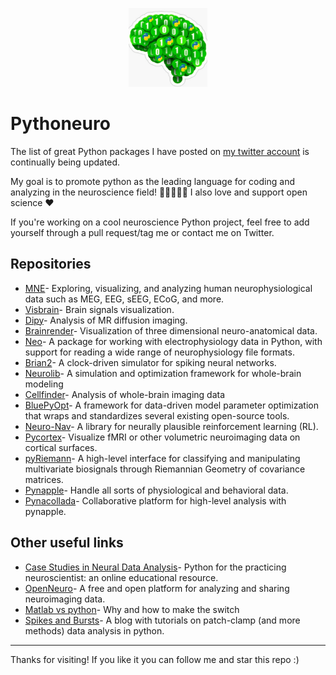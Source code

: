 <p align="center">
	<img src="./profile_pic.jpeg" width="25%" border-radius="50%">
</p> 

# Pythoneuro
The list of great Python packages I have posted on [my twitter account](https://twitter.com/pythoneuro) is continually being updated.

My goal is to promote python as the leading language for coding and analyzing in the neuroscience field! 🧠🧑‍🎓👩‍💻
I also love and support open science ❤️

If you're working on a cool neuroscience Python project, feel free to add yourself through a pull request/tag me or contact me on Twitter.

## Repositories
- [MNE](https://github.com/mne-tools/mne-python)- Exploring, visualizing, and analyzing human neurophysiological data such as MEG, EEG, sEEG, ECoG, and more.
- [Visbrain](https://github.com/EtienneCmb/visbrain)- Brain signals visualization.
- [Dipy](https://github.com/dipy/dipy)- Analysis of MR diffusion imaging.
- [Brainrender](https://github.com/brainglobe/brainrender)- Visualization of three dimensional neuro-anatomical data.
- [Neo](https://github.com/NeuralEnsemble/python-neo)- A package for working with electrophysiology data in Python, with support for reading a wide range of neurophysiology file formats.
- [Brian2](https://github.com/brian-team/brian2)- A clock-driven simulator for spiking neural networks.
- [Neurolib](https://github.com/neurolib-dev/neurolib)- A simulation and optimization framework for whole-brain modeling
- [Cellfinder](https://github.com/brainglobe/cellfinder)- Analysis of whole-brain imaging data
- [BluePyOpt](https://github.com/BlueBrain/BluePyOpt)- A framework for data-driven model parameter optimization that wraps and standardizes several existing open-source tools.
- [Neuro-Nav](https://github.com/awjuliani/neuro-nav)- A library for neurally plausible reinforcement learning (RL).
- [Pycortex](https://github.com/gallantlab/pycortex)- Visualize fMRI or other volumetric neuroimaging data on cortical surfaces.
- [pyRiemann](https://github.com/pyRiemann/pyRiemann)- A high-level interface for classifying and manipulating multivariate biosignals through Riemannian Geometry of covariance matrices.
- [Pynapple](https://github.com/PeyracheLab/pynapple)- Handle all sorts of physiological and behavioral data.
- [Pynacollada](https://github.com/PeyracheLab/pynacollada)- Collaborative platform for high-level analysis with pynapple.

## Other useful links
- [Case Studies in Neural Data Analysis](https://mark-kramer.github.io/Case-Studies-Python/intro.html)- Python for the practicing neuroscientist: an online educational resource.
- [OpenNeuro](https://openneuro.org/)- A free and open platform for analyzing and sharing neuroimaging data.
- [Matlab vs python](https://realpython.com/matlab-vs-python)- Why and how to make the switch
- [Spikes and Bursts](https://spikesandbursts.wordpress.com/patch-clamp/)- A blog with tutorials on patch-clamp (and more methods) data analysis in python.

---

Thanks for visiting!
If you like it you can follow me and star this repo :)
